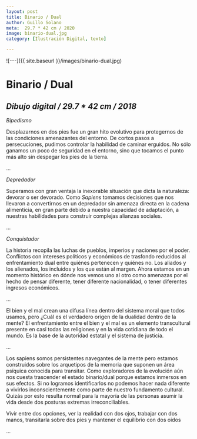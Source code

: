 ```yaml
---
layout: post
title: Binario / Dual
author: Guillo Solano
meta:  29.7 * 42 cm / 2020
image: binario-dual.jpg
category: [Ilustración Digital, texto]

---
```


![---]({{ site.baseurl }}/images/binario-dual.jpg)

# Binario / Dual
## _Dibujo digital / 29.7 * 42 cm / 2018_

*Bipedismo*

Desplazarnos en dos pies fue un gran hito evolutivo para protegernos de las condiciones amenazantes del entorno. De cortos pasos a persecuciones, pudimos controlar la habilidad de caminar erguidos. No sólo ganamos un poco de seguridad en el entorno, sino que tocamos el punto más alto sin despegar los pies de la tierra.

…

*Depredador*

Superamos con gran ventaja la inexorable situación que dicta la naturaleza: devorar o ser devorado. Como *Sapiens* tomamos decisiones que nos llevaron a convertirnos en un depredador sin amenaza directa en la cadena alimenticia, en gran parte debido a nuestra capacidad de adaptación, a nuestras habilidades para construir complejas alianzas sociales.

…

*Conquistador*

La historia recopila las luchas de pueblos, imperios y naciones por el poder. Conflictos con intereses políticos y económicos de trasfondo reducidos al enfrentamiento dual entre quiénes pertenecen y quiénes no. Los aliados y los alienados, los incluidos y los que están al margen. Ahora estamos en un momento histórico en dónde nos vemos uno al otro como amenazas por el hecho de pensar diferente, tener diferente nacionalidad, o tener diferentes ingresos económicos.

…

El bien y el mal crean una difusa línea dentro del sistema moral que todos usamos, pero ¿Cuál es el verdadero origen de la dualidad dentro de la mente? El enfrentamiento entre el bien y el mal es un elemento transcultural presente en casi todas las religiones y en la vida cotidiana de todo el mundo. Es la base de la autoridad estatal y el sistema de justicia.

…

Los sapiens somos persistentes navegantes de la mente pero estamos construidos sobre los arquetipos de la memoria que suponen un área psíquica conocida para transitar. Como exploradores de la evolución aún nos cuesta trascender el estado binario/dual porque estamos inmersos en sus efectos. Si no logramos identificarlos no podemos hacer nada diferente a vivirlos inconscientemente como parte de nuestro fundamento cultural. Quizás por esto resulta normal para la mayoría de las personas asumir la vida desde dos posturas extremas irreconciliables.

Vivir entre dos opciones, ver la realidad con dos ojos, trabajar con dos manos, transitarla sobre dos pies y mantener el equilibrio con dos oidos

...
